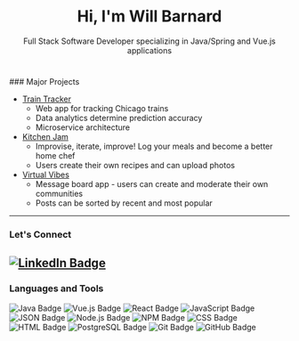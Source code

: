 <h1 align="center">Hi, I'm Will Barnard</h1>
<p align="center">Full Stack Software Developer specializing in Java/Spring and Vue.js applications</p>
<h1></h1>
### Major Projects

- <a href="http://train-tracker.will-barnard.com">Train Tracker</a>
    - Web app for tracking Chicago trains
    - Data analytics determine prediction accuracy
    - Microservice architecture
- <a href="http://kitchen-jam.com">Kitchen Jam</a>
    - Improvise, iterate, improve! Log your meals and become a better home chef
    - Users create their own recipes and can upload photos
- <a href="http://virtual-vibes.will-barnard.com">Virtual Vibes</a>
    - Message board app - users can create and moderate their own communities
    - Posts can be sorted by recent and most popular
---
### Let's Connect
[![LinkedIn Badge](https://img.shields.io/badge/LinkedIn-0077B5?style=for-the-badge&logo=linkedin&logoColor=white)](https://www.linkedin.com/in/will-barnard-dev/)
---
### Languages and Tools
![Java Badge](https://img.shields.io/badge/Java-ED8B00?style=for-the-badge&logo=openjdk&logoColor=white)
![Vue.js Badge](https://img.shields.io/badge/Vue.js-35495E?style=for-the-badge&logo=vuedotjs&logoColor=4FC08D)
![React Badge](https://img.shields.io/badge/React-20232A?style=for-the-badge&logo=react&logoColor=61DAFB)
![JavaScript Badge](https://img.shields.io/badge/JavaScript-323330?style=for-the-badge&logo=javascript&logoColor=F7DF1E)
![JSON Badge](https://img.shields.io/badge/json-5E5C5C?style=for-the-badge&logo=json&logoColor=white)
![Node.js Badge](https://img.shields.io/badge/Node.js-339933?style=for-the-badge&logo=nodedotjs&logoColor=white)
![NPM Badge](https://img.shields.io/badge/npm-CB3837?style=for-the-badge&logo=npm&logoColor=white)
![CSS Badge](https://img.shields.io/badge/CSS3-1572B6?style=for-the-badge&logo=css3&logoColor=white) 
![HTML Badge](https://img.shields.io/badge/HTML5-E34F26?style=for-the-badge&logo=html5&logoColor=white)
![PostgreSQL Badge](https://img.shields.io/badge/PostgreSQL-316192?style=for-the-badge&logo=postgresql&logoColor=white) 
![Git Badge](https://img.shields.io/badge/Git-F05032?style=for-the-badge&logo=git&logoColor=white) 
![GitHub Badge](https://img.shields.io/badge/GitHub-100000?style=for-the-badge&logo=github&logoColor=white) 
